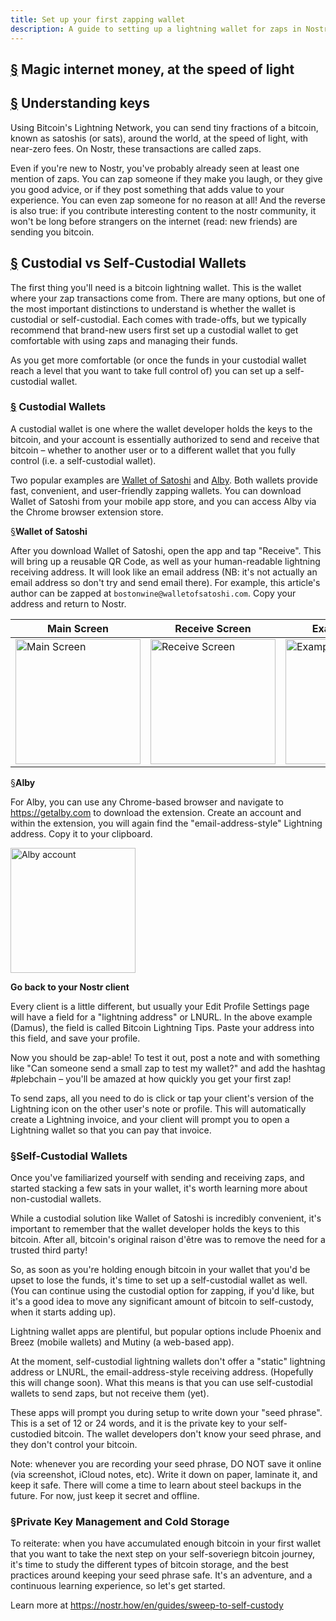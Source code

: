 ```yaml
---
title: Set up your first zapping wallet
description: A guide to setting up a lightning wallet for zaps in Nostr.
---
```


## [§](#magic-internet-money) Magic internet money, at the speed of light
## [§](#understanding-keys) Understanding keys
Using Bitcoin's Lightning Network, you can send tiny fractions of a bitcoin, known as satoshis (or sats), around the world, at the speed of light, with near-zero fees. On Nostr, these transactions are called zaps.

Even if you're new to Nostr, you've probably already seen at least one mention of zaps. You can zap someone if they make you laugh, or they give you good advice, or if they post something that adds value to your experience. You can even zap someone for no reason at all! And the reverse is also true: if you contribute interesting content to the nostr community, it won't be long before strangers on the internet (read: new friends) are sending you bitcoin.

## [§](#custodial-vs-self) Custodial vs Self-Custodial Wallets

The first thing you'll need is a bitcoin lightning wallet. This is the wallet where your zap transactions come from. There are many options, but one of the most important distinctions to understand is whether the wallet is custodial or self-custodial. Each comes with trade-offs, but we typically recommend that brand-new users first set up a custodial wallet to get comfortable with using zaps and managing their funds.

As you get more comfortable (or once the funds in your custodial wallet reach a level that you want to take full control of) you can set up a self-custodial wallet.

### [§](#custodial) Custodial Wallets
A custodial wallet is one where the wallet developer holds the keys to the bitcoin, and your account is essentially authorized to send and receive that bitcoin – whether to another user or to a different wallet that you fully control (i.e. a self-custodial wallet). 

Two popular examples are [Wallet of Satoshi](https://www.walletofsatoshi.com/) and [Alby](https://getalby.com). Both wallets provide fast, convenient, and user-friendly zapping wallets. You can download Wallet of Satoshi from your mobile app store, and you can access Alby via the Chrome browser extension store.

[§](#wallet-of-satoshi)**Wallet of Satoshi**

After you download Wallet of Satoshi, open the app and tap "Receive". This will bring up a reusable QR Code, as well as your human-readable lightning receiving address. It will look like an email address (NB: it's not actually an email address so don't try and send email there). For example, this article's author can be zapped at `bostonwine@walletofsatoshi.com`. Copy your address and return to Nostr.

| Main Screen  | Receive Screen |Example client|
| ------------- | ------------- |------------- |
| <img src="https://cdn.nostr.build/i/955e1fd028d64941b80ed0b423a07541a2af8f14919c73e0add93511e3620477.jpg" alt="Main Screen" width="200"/>  | <img src="https://cdn.nostr.build/i/2d4f6ffa7a237cf93fca9aff37eca0011ba473b8f3da013f5fda786c93693b87.jpg" alt="Receive Screen" width="200"/>  |<img src="https://cdn.nostr.build/i/34241da3022d061a8159268f05e0cb3c8aa53934a55c5cc8c76effbfc7b625cc.jpg" alt="Example client" width="200"/>


[§](#alby)**Alby**

For Alby, you can use any Chrome-based browser and navigate to https://getalby.com to download the extension. Create an account and within the extension, you will again find the "email-address-style" Lightning address. Copy it to your clipboard.

<img src="https://cdn.nostr.build/i/fee9ab21c94221a9f9573c41e8e85a97b1ecafd18e22f52cf276d31a67a58664.png" alt="Alby account" width="200"/>

**Go back to your Nostr client**

Every client is a little different, but usually your Edit Profile Settings page will have a field for a "lightning address" or LNURL. In the above example (Damus), the field is called Bitcoin Lightning Tips. Paste your address into this field, and save your profile.

Now you should be zap-able! To test it out, post a note and with something like "Can someone send a small zap to test my wallet?" and add the hashtag #plebchain – you'll be amazed at how quickly you get your first zap!

To send zaps, all you need to do is click or tap your client's version of the Lightning icon on the other user's note or profile. This will automatically create a Lightning invoice, and your client will prompt you to open a Lightning wallet so that you can pay that invoice.

### [§](#self-custody)Self-Custodial Wallets

Once you've familiarized yourself with sending and receiving zaps, and started stacking a few sats in your wallet, it's worth learning more about non-custodial wallets.

While a custodial solution like Wallet of Satoshi is incredibly convenient, it's important to remember that the wallet developer holds the keys to this bitcoin. After all, bitcoin's original raison d'être was to remove the need for a trusted third party!

So, as soon as you're holding enough bitcoin in your wallet that you'd be upset to lose the funds, it's time to set up a self-custodial wallet as well. (You can continue using the custodial option for zapping, if you'd like, but it's a good idea to move any significant amount of bitcoin to self-custody, when it starts adding up).

Lightning wallet apps are plentiful, but popular options include Phoenix and Breez (mobile wallets) and Mutiny (a web-based app).

At the moment, self-custodial lightning wallets don't offer a "static" lightning address or LNURL, the email-address-style receiving address. (Hopefully this will change soon). What this means is that you can use self-custodial wallets to send zaps, but not receive them (yet). 

These apps will prompt you during setup to write down your "seed phrase". This is a set of 12 or 24 words, and it is the private key to your self-custodied bitcoin. The wallet developers don't know your seed phrase, and they don't control your bitcoin.

Note: whenever you are recording your seed phrase, DO NOT save it online (via screenshot, iCloud notes, etc). Write it down on paper, laminate it, and keep it safe. There will come a time to learn about steel backups in the future. For now, just keep it secret and offline.

### [§](#private-key-management)Private Key Management and Cold Storage

To reiterate: when you have accumulated enough bitcoin in your first wallet that you want to take the next step on your self-soveriegn bitcoin journey, it's time to study the different types of bitcoin storage, and the best practices around keeping your seed phrase safe. It's an adventure, and a continuous learning experience, so let's get started.

Learn more at https://nostr.how/en/guides/sweep-to-self-custody

